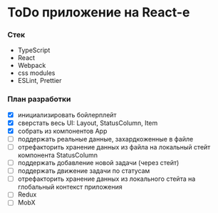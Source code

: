 # ToDo приложение на React-е

### Стек

- TypeScript
- React
- Webpack
- css modules
- ESLint, Prettier

### План разработки

- [x] инициализировать бойлерплейт
- [x] сверстать весь UI: Layout, StatusColumn, Item
- [x] собрать из компонентов App
- [ ] поддержать реальные данные, захардкоженные в файле
- [ ] отрефакторить хранение данных из файла на локальный стейт компонента StatusColumn
- [ ] поддержать добавление новой задачи (через стейт)
- [ ] поддержать движение задачи по статусам
- [ ] отрефакторить хранение данных из локального стейта на глобальный контекст приложения
- [ ] Redux
- [ ] MobX

